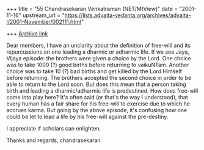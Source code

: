 +++
title = "55 Chandrasekaran Venkatraman (NET/MtView)"
date = "2001-11-16"
upstream_url = "https://lists.advaita-vedanta.org/archives/advaita-l/2001-November/002111.html"

+++
[Archive link](https://lists.advaita-vedanta.org/archives/advaita-l/2001-November/002111.html)

Dear members,
    I have an unclarity about the definition of free-will and its
repurcussions on
one leading a dharmic or adharmic life.
    If we see Jaya, Vijaya episode: the brothers were given a choice by
the Lord.
One choice was to take 1000 (?) good births before returning to
vaikuNTam. Another
choice was to take 10 (?) bad births and get killed by the Lord Himself
before
returning. The brothers accepted the second choice in order to be able
to return to
the Lord soon.
   But does this mean that a person taking birth and leading a
dharmic/adharmic
life is predestined. How does free-will come into play here?
   It's often said (or that's the way I understood), that every human
has a fair 
share for his free-will to exercise due to which he accrues karma. But
going by
the above episode, it's confusing how one could be let to lead a life by
his free-will 
against the pre-destiny.

   I appreciate if scholars can enlighten.

   Thanks and regards,
   chandrasekaran.

